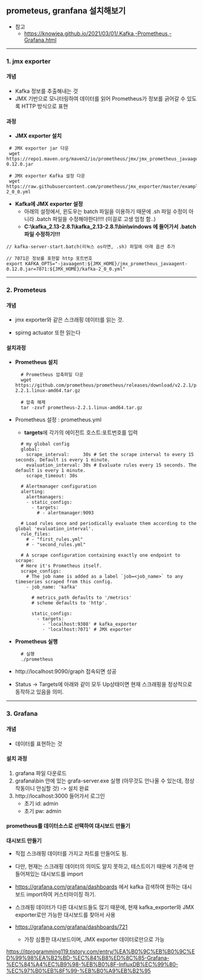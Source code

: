 ## prometeus, granfana 설치해보기

- 참고
  - https://knowjea.github.io/2021/03/01/.Kafka,-Prometheus,-Grafana.html

---

### 1. jmx exporter

#### 개념

- Kafka 정보를 추출해내는 것
- JMX 기반으로 모니터링하여 데이터를 읽어 Prometheus가 정보를 긁어갈 수 있도록 HTTP 방식으로 표현



#### 과정

- **JMX exporter 설치**

```
 # JMX exporter jar 다운
 wget https://repo1.maven.org/maven2/io/prometheus/jmx/jmx_prometheus_javaagent/0.12.0/jmx_prometheus_javaagent-0.12.0.jar

 # JMX exporter Kafka 설정 다운
 wget https://raw.githubusercontent.com/prometheus/jmx_exporter/master/example_configs/kafka-2_0_0.yml
```

- **Kafka에 JMX exporter 설정**
  - 아래의 설정에서, 윈도우는 batch 파일을 이용하기 때문에 .sh 파일 수정이 아니라 .batch 파일을 수정해야한다!!!! (이걸로 고생 엄청 함..)
  - **C:\kafka_2.13-2.8.1\kafka_2.13-2.8.1\bin\windows 에 들어가서 .batch 파일 수정하기!!!**


 ```shell
 // kafka-server-start.batch(리눅스 os라면, .sh) 파일에 아래 옵션 추가
  
 // 7071은 정보를 표현할 http 포트번호
 export KAFKA_OPTS="-javaagent:${JMX_HOME}/jmx_prometheus_javaagent-0.12.0.jar=7071:${JMX_HOME}/kafka-2_0_0.yml"
 ```



---



### 2. Prometeus

#### 개념

- jmx exporter와 같은 스크래핑 데이터를 읽는 것.

- spirng actuator 또한 읽는다

#### 설치과정

- **Prometheus 설치**

  ```
    # Prometheus 압축파일 다운
    wget https://github.com/prometheus/prometheus/releases/download/v2.2.1/prometheus-2.2.1.linux-amd64.tar.gz
  
    # 압축 해제
    tar -zxvf prometheus-2.2.1.linux-amd64.tar.gz
  ```

- Prometheus 설정 : prometheus.yml

  - **targets**에 각가의 에이전트 호스트:포트번호를 입력

  ```shell
    # my global config
    global:
      scrape_interval:     30s # Set the scrape interval to every 15 seconds. Default is every 1 minute.
      evaluation_interval: 30s # Evaluate rules every 15 seconds. The default is every 1 minute.
      scrape_timeout: 30s
  
    # Alertmanager configuration
    alerting:
      alertmanagers:
      - static_configs:
        - targets:
          # - alertmanager:9093
  
    # Load rules once and periodically evaluate them according to the global 'evaluation_interval'.
    rule_files:
      # - "first_rules.yml"
      # - "second_rules.yml"
  
    # A scrape configuration containing exactly one endpoint to scrape:
    # Here it's Prometheus itself.
    scrape_configs:
      # The job name is added as a label `job=<job_name>` to any timeseries scraped from this config.
      - job_name: 'kafka'
  
        # metrics_path defaults to '/metrics'
        # scheme defaults to 'http'.
  
        static_configs:
          - targets:
            - 'localhost:9308' # kafka_exporter
            - 'localhost:7071' # JMX exporter
  ```

- **Prometheus 실행**

  ```
    # 실행
    ./prometheus
  ```

- http://localhost:9090/graph 접속되면 성공

- Status → Targets에 아래와 같이 모두 Up상태이면 현재 스크래핑을 정상적으로 동작하고 있음을 의미.



---



### 3. Grafana

#### 개념

- 데이터를 표현하는 것



#### 설치 과정

1. grafana 파일 다운로드
2. grafana\bin 안에 있는 grafa-server.exe 실행 (아무것도 안나올 수 있는데, 정상 작동이니 안심할 것) -> 설치 완료
3. http://localhost:3000 들어가서 로그인
   - 초기 id: admin	
   - 초기 pw: admin



#### prometheus를 데이터소스로 선택하여 대시보드 만들기

**대시보드 만들기**

- 직접 스크래핑 데이터를 가지고 차트를 만들어도 됨.

- 다만, 현재는 스크래핑 데이터의 의미도 알지 못하고, 테스트이기 때문에 기존에 만들어져있는 대시보드를 import

- https://grafana.com/grafana/dashboards 에서 kafka 검색하여 원하는 대시보드 import하여 커스터마이징 하기.

- 스크래핑 데이터가 다른 대시보드들도 많기 때문에, 현재 kafka_exporter와 JMX exporter로만 가능한 대시보드를 찾아서 사용

- https://grafana.com/grafana/dashboards/721

  - 가장 심플한 대시보드이며, JMX exporter 데이터로만으로 가능

  

https://itprogramming119.tistory.com/entry/%EA%B0%9C%EB%B0%9C%ED%99%98%EA%B2%BD-%EC%84%B8%ED%8C%85-Grafana-%EC%84%A4%EC%B9%98-%EB%B0%8F-InfluxDB%EC%99%80-%EC%97%B0%EB%8F%99-%EB%B0%A9%EB%B2%95